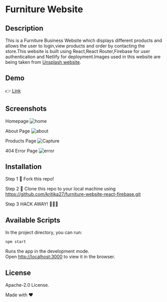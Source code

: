 # Furniture Website

## Description

This is a Furniture Business Website which displays different products and allows the user to login,view products and order by contacting the store.This website is built using React,React Router,Firebase for user authentication and Netlify for deployment.Images used in this website are being taken from [Unsplash website](https://unsplash.com).

## Demo

👉 [Link](https://inspiring-rosalind-d587a9.netlify.app/)

## Screenshots

Homepage
![home](https://user-images.githubusercontent.com/4997491/116609982-a3799a00-a952-11eb-9001-6c24418debba.JPG)

About Page
![about](https://user-images.githubusercontent.com/4997491/116610126-c99f3a00-a952-11eb-8391-ab26fc978526.JPG)

Products Page
![Capture](https://user-images.githubusercontent.com/4997491/116618418-aaa5a580-a95c-11eb-9682-144b4f2427fe.JPG)

404 Error Page
![error](https://user-images.githubusercontent.com/4997491/116610617-200c7880-a953-11eb-8c5a-f4f5ab044f9a.JPG)

## Installation

Step 1
🍴 Fork this repo!

Step 2
👯 Clone this repo to your local machine using https://github.com/kritika27/furniture-website-react-firebase.git

Step 3
HACK AWAY! 🔨🔨🔨

## Available Scripts

In the project directory, you can run:

`npm start`

Runs the app in the development mode.<br />
Open [http://localhost:3000](http://localhost:3000) to view it in the browser.

## License

Apache-2.0 License.

Made with ❤
